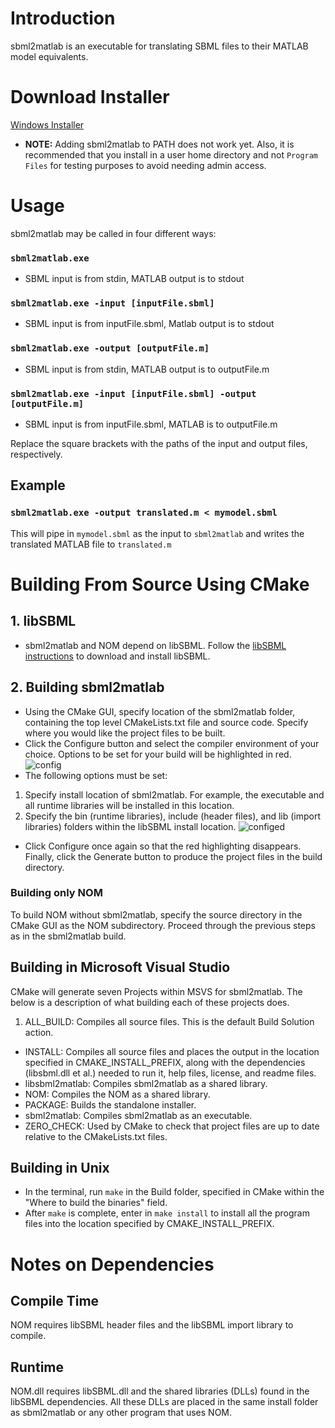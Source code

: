 # Introduction

sbml2matlab is an executable for translating SBML files to their MATLAB model equivalents.

# Download Installer
[Windows Installer](https://github.com/sgu1/sbml2matlab/raw/master/installer/sbml2matlab-latest-win32.exe)
* **NOTE:** Adding sbml2matlab to PATH does not work yet. Also, it is recommended that you install in a user home directory and not `Program Files` for testing purposes to avoid needing admin access. 

# Usage
sbml2matlab may be called in four different ways:

### `sbml2matlab.exe`
   * SBML input is from stdin, MATLAB output is to stdout

### `sbml2matlab.exe -input [inputFile.sbml]`
   * SBML input is from inputFile.sbml, Matlab output is to stdout

### `sbml2matlab.exe -output [outputFile.m]`
   * SBML input is from stdin, MATLAB output is to outputFile.m

### `sbml2matlab.exe -input [inputFile.sbml] -output [outputFile.m]`
   * SBML input is from inputFile.sbml, MATLAB is to outputFile.m

Replace the square brackets with the paths of the input and output files, respectively.

## Example
### `sbml2matlab.exe -output translated.m < mymodel.sbml`
This will pipe in `mymodel.sbml` as the input to `sbml2matlab` and writes the translated MATLAB file to `translated.m` 

# Building From Source Using CMake
## 1. libSBML

* sbml2matlab and NOM depend on libSBML. Follow the [libSBML instructions](http://sbml.org/Software/libSBML/docs/cpp-api/libsbml-installation.html) to download and install libSBML.

## 2. Building sbml2matlab

* Using the CMake GUI, specify location of the sbml2matlab folder, containing the top level CMakeLists.txt file and source code. Specify where you would like the project files to be built.
* Click the Configure button and select the compiler environment of your choice. Options to be set for your build will be highlighted in red.
![config](http://sbml2matlab.googlecode.com/svn/wiki/images/cmake-config.png)
* The following options must be set: 
1. Specify install location of sbml2matlab. For example, the executable and all runtime libraries will be installed in this location.
2. Specify the bin (runtime libraries), include (header files), and lib (import libraries) folders within the libSBML install location. 
![configed](http://sbml2matlab.googlecode.com/svn/wiki/images/cmake-configed.png)
* Click Configure once again so that the red highlighting disappears. Finally, click the Generate button to produce the project files in the build directory.

### Building only NOM
To build NOM without sbml2matlab, specify the source directory in the CMake GUI as the NOM subdirectory. Proceed through the previous steps as in the sbml2matlab build.

## Building in Microsoft Visual Studio
CMake will generate seven Projects within MSVS for sbml2matlab. The below is a description of what building each of these projects does.


1. ALL_BUILD: Compiles all source files. This is the default Build Solution action.
* INSTALL: Compiles all source files and places the output in the location specified in CMAKE_INSTALL_PREFIX, along with the dependencies (libsbml.dll et al.) needed to run it, help files, license, and readme files.
* libsbml2matlab: Compiles sbml2matlab as a shared library.
* NOM: Compiles the NOM as a shared library.
* PACKAGE: Builds the standalone installer.
* sbml2matlab: Compiles sbml2matlab as an executable.
* ZERO_CHECK: Used by CMake to check that project files are up to date relative to the CMakeLists.txt files.

## Building in Unix  
* In the terminal, run `make` in the Build folder, specified in CMake within the "Where to build the binaries" field.
* After `make` is complete, enter in `make install` to install all the program files into the location specified by CMAKE_INSTALL_PREFIX.

# Notes on Dependencies #
## Compile Time
NOM requires libSBML header files and the libSBML import library to compile.
## Runtime
NOM.dll requires libSBML.dll and the shared libraries (DLLs) found in  the libSBML dependencies. All these DLLs are placed in the same install folder as sbml2matlab or any other program that uses NOM.


